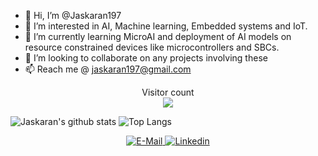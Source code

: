 - 👋 Hi, I’m @Jaskaran197
- 👀 I’m interested in AI, Machine learning, Embedded systems and IoT.
- 🌱 I’m currently learning MicroAI and deployment of AI models on resource constrained devices like microcontrollers and SBCs.
- 💞️ I’m looking to collaborate on any projects involving these
- 📫 Reach me @ jaskaran197@gmail.com
<p align="center"> 
  Visitor count<br>
  <img src="https://profile-counter.glitch.me/jaskaran197/count.svg" />
</p>


![Jaskaran's github stats](https://github-readme-stats.vercel.app/api?username=Jaskaran197&show_icons=true&hide=issues&include_all_commits=true&theme=prussian)
![Top Langs](https://github-readme-stats.vercel.app/api/top-langs/?username=Jaskaran197&theme=prussian&layout=compact)

<p align="center">
  <a href="mailto:jaskaran197@gmail.com">
    <img src="https://img.shields.io/badge/Gmail-D14836?style=for-the-badge&logo=gmail&logoColor=white" alt="E-Mail" />
 
  <a href="https://www.linkedin.com/in/jaskaran197/" target="blank">
    <img src="https://img.shields.io/badge/LinkedIn-0077B5?style=for-the-badge&logo=linkedin&logoColor=white" alt="Linkedin" />
  </a>
</p>



<!---
Jaskaran197/Jaskaran197 is a ✨ special ✨ repository because its `README.md` (this file) appears on your GitHub profile.
You can click the Preview link to take a look at your changes.
--->
